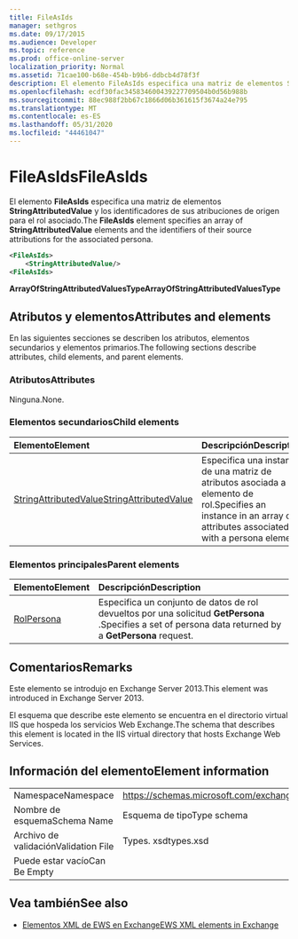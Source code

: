 ```yaml
---
title: FileAsIds
manager: sethgros
ms.date: 09/17/2015
ms.audience: Developer
ms.topic: reference
ms.prod: office-online-server
localization_priority: Normal
ms.assetid: 71cae100-b68e-454b-b9b6-ddbcb4d78f3f
description: El elemento FileAsIds especifica una matriz de elementos StringAttributedValue y los identificadores de sus atribuciones de origen para el rol asociado.
ms.openlocfilehash: ecdf30fac345834600439227709504b0d56b988b
ms.sourcegitcommit: 88ec988f2bb67c1866d06b361615f3674a24e795
ms.translationtype: MT
ms.contentlocale: es-ES
ms.lasthandoff: 05/31/2020
ms.locfileid: "44461047"
---
```

# <a name="fileasids"></a><span data-ttu-id="a9e5a-103">FileAsIds</span><span class="sxs-lookup"><span data-stu-id="a9e5a-103">FileAsIds</span></span>

<span data-ttu-id="a9e5a-104">El elemento **FileAsIds** especifica una matriz de elementos **StringAttributedValue** y los identificadores de sus atribuciones de origen para el rol asociado.</span><span class="sxs-lookup"><span data-stu-id="a9e5a-104">The **FileAsIds** element specifies an array of **StringAttributedValue** elements and the identifiers of their source attributions for the associated persona.</span></span> 
  
```XML
<FileAsIds>
    <StringAttributedValue/>
<FileAsIds>
```

 <span data-ttu-id="a9e5a-105">**ArrayOfStringAttributedValuesType**</span><span class="sxs-lookup"><span data-stu-id="a9e5a-105">**ArrayOfStringAttributedValuesType**</span></span>
## <a name="attributes-and-elements"></a><span data-ttu-id="a9e5a-106">Atributos y elementos</span><span class="sxs-lookup"><span data-stu-id="a9e5a-106">Attributes and elements</span></span>

<span data-ttu-id="a9e5a-107">En las siguientes secciones se describen los atributos, elementos secundarios y elementos primarios.</span><span class="sxs-lookup"><span data-stu-id="a9e5a-107">The following sections describe attributes, child elements, and parent elements.</span></span>
  
### <a name="attributes"></a><span data-ttu-id="a9e5a-108">Atributos</span><span class="sxs-lookup"><span data-stu-id="a9e5a-108">Attributes</span></span>

<span data-ttu-id="a9e5a-109">Ninguna.</span><span class="sxs-lookup"><span data-stu-id="a9e5a-109">None.</span></span>
  
### <a name="child-elements"></a><span data-ttu-id="a9e5a-110">Elementos secundarios</span><span class="sxs-lookup"><span data-stu-id="a9e5a-110">Child elements</span></span>

|<span data-ttu-id="a9e5a-111">**Elemento**</span><span class="sxs-lookup"><span data-stu-id="a9e5a-111">**Element**</span></span>|<span data-ttu-id="a9e5a-112">**Descripción**</span><span class="sxs-lookup"><span data-stu-id="a9e5a-112">**Description**</span></span>|
|:-----|:-----|
|[<span data-ttu-id="a9e5a-113">StringAttributedValue</span><span class="sxs-lookup"><span data-stu-id="a9e5a-113">StringAttributedValue</span></span>](stringattributedvalue.md) <br/> |<span data-ttu-id="a9e5a-114">Especifica una instancia de una matriz de atributos asociada a un elemento de rol.</span><span class="sxs-lookup"><span data-stu-id="a9e5a-114">Specifies an instance in an array of attributes associated with a persona element.</span></span>  <br/> |
   
### <a name="parent-elements"></a><span data-ttu-id="a9e5a-115">Elementos principales</span><span class="sxs-lookup"><span data-stu-id="a9e5a-115">Parent elements</span></span>

|<span data-ttu-id="a9e5a-116">**Elemento**</span><span class="sxs-lookup"><span data-stu-id="a9e5a-116">**Element**</span></span>|<span data-ttu-id="a9e5a-117">**Descripción**</span><span class="sxs-lookup"><span data-stu-id="a9e5a-117">**Description**</span></span>|
|:-----|:-----|
|[<span data-ttu-id="a9e5a-118">Rol</span><span class="sxs-lookup"><span data-stu-id="a9e5a-118">Persona</span></span>](persona.md) <br/> |<span data-ttu-id="a9e5a-119">Especifica un conjunto de datos de rol devueltos por una solicitud **GetPersona** .</span><span class="sxs-lookup"><span data-stu-id="a9e5a-119">Specifies a set of persona data returned by a **GetPersona** request.</span></span>  <br/> |
   
## <a name="remarks"></a><span data-ttu-id="a9e5a-120">Comentarios</span><span class="sxs-lookup"><span data-stu-id="a9e5a-120">Remarks</span></span>

<span data-ttu-id="a9e5a-121">Este elemento se introdujo en Exchange Server 2013.</span><span class="sxs-lookup"><span data-stu-id="a9e5a-121">This element was introduced in Exchange Server 2013.</span></span>
  
<span data-ttu-id="a9e5a-122">El esquema que describe este elemento se encuentra en el directorio virtual IIS que hospeda los servicios Web Exchange.</span><span class="sxs-lookup"><span data-stu-id="a9e5a-122">The schema that describes this element is located in the IIS virtual directory that hosts Exchange Web Services.</span></span>
  
## <a name="element-information"></a><span data-ttu-id="a9e5a-123">Información del elemento</span><span class="sxs-lookup"><span data-stu-id="a9e5a-123">Element information</span></span>

|||
|:-----|:-----|
|<span data-ttu-id="a9e5a-124">Namespace</span><span class="sxs-lookup"><span data-stu-id="a9e5a-124">Namespace</span></span>  <br/> |https://schemas.microsoft.com/exchange/services/2006/types  <br/> |
|<span data-ttu-id="a9e5a-125">Nombre de esquema</span><span class="sxs-lookup"><span data-stu-id="a9e5a-125">Schema Name</span></span>  <br/> |<span data-ttu-id="a9e5a-126">Esquema de tipo</span><span class="sxs-lookup"><span data-stu-id="a9e5a-126">Type schema</span></span>  <br/> |
|<span data-ttu-id="a9e5a-127">Archivo de validación</span><span class="sxs-lookup"><span data-stu-id="a9e5a-127">Validation File</span></span>  <br/> |<span data-ttu-id="a9e5a-128">Types. xsd</span><span class="sxs-lookup"><span data-stu-id="a9e5a-128">types.xsd</span></span>  <br/> |
|<span data-ttu-id="a9e5a-129">Puede estar vacío</span><span class="sxs-lookup"><span data-stu-id="a9e5a-129">Can Be Empty</span></span>  <br/> ||
   
## <a name="see-also"></a><span data-ttu-id="a9e5a-130">Vea también</span><span class="sxs-lookup"><span data-stu-id="a9e5a-130">See also</span></span>



- [<span data-ttu-id="a9e5a-131">Elementos XML de EWS en Exchange</span><span class="sxs-lookup"><span data-stu-id="a9e5a-131">EWS XML elements in Exchange</span></span>](ews-xml-elements-in-exchange.md)

